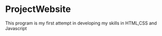 # ProjectWebsite
This program is my first attempt in developing my skills in HTML,CSS and Javascript
